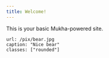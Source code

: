 ```yaml
---
title: Welcome!
---
```


This is your basic Mukha-powered site.

```@image
url: /pix/bear.jpg
caption: "Nice bear"
classes: ["rounded"]
```
